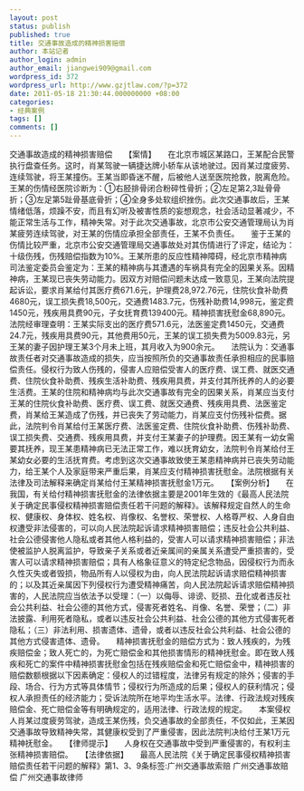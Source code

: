 ```yaml
---
layout: post
status: publish
published: true
title: 交通事故造成的精神损害赔偿
author: 本站记者
author_login: admin
author_email: jiangwei909@gmail.com
wordpress_id: 372
wordpress_url: http://www.gzjtlaw.com/?p=372
date: 2011-05-18 21:30:44.000000000 +08:00
categories:
- 经典案例
tags: []
comments: []
---
```

交通事故造成的精神损害赔偿　　【案情】　　在北京市城区某路口，王某配合民警执行盘查任务。这时，肖某驾驶一辆捷达牌小轿车从该地驶过。因肖某过度疲劳、连续驾驶，将王某撞伤。王某当即昏迷不醒，后被他人送至医院抢救，脱离危险。王某的伤情经医院诊断为：①右胫排骨闭合粉碎性骨折；②左足第2,3趾骨骨折；③左足第5趾骨基底骨折；④全身多处软组织挫伤。此次交通事故后，王某情绪低落，烦躁不安，而且有幻听及被害性质的妄想观念，社会活动显著减少，不能正常生活与工作，精神失常。对于此次交通事故，北京市公安交通管理局认为肖某疲劳连续驾驶，对王某的伤情应承担全部责任，王某不负责任。　　鉴于王某的伤情比较严重，北京市公安交通管理局交通事故处对其伤情进行了评定，结论为：十级伤残，伤残赔偿指数为10%。王某所患的反应性精神障碍，经北京市精神病司法鉴定委员会鉴定为：王某的精神病与其遭遇的车祸具有完全的因果关系。因精神病，王某现已丧失劳动能力。因双方对赔偿问题未达成一致意见，王某向法院提起诉讼，要求肖某给付其医疗费671.6元，护理费28,972.76元，住院伙食补助费4680元，误工损失费18,500元，交通费1483.7元，伤残补助费14,998元，鉴定费1450元，残疾用具费90元，子女抚育费139400元。精神损害抚慰金68,890元。法院经审理查明：王某实际支出的医疗费571.6元，法医鉴定费1450元，交通费24.7元，残疾用具费90元，其他费用50元，王某的误工损失费为5009.83元，另王某的妻子因护理王某3个月未上班，其月收入为900余元。　　法院认为：交通事故责任者对交通事故造成的损失，应当按照所负的交通事故责任承担相应的民事赔偿责任。侵权行为致人伤残的，侵害人应赔偿受害人的医疗费、误工费、就医交通费、住院伙食补助费、残疾生活补助费、残疾用具费，并支付其所抚养的人的必要生活费。王某的住院和精神病均与此次交通事故有完全的因果关系，肖某应当支付王某的住院伙食补助费、医疗费、误工费、就医交通费、残疾用具费、法医鉴定费，肖某给王某造成了伤残，并已丧失了劳动能力，肖某应支付伤残补偿费。据此，法院判令肖某给付王某医疗费、法医鉴定费、住院伙食补助费、伤残补助费、误工损失费、交通费、残疾用具费，并支付王某妻子的护理费。因王某有一幼女需要其抚养，现王某患精神病已无法正常工作，难以抚育幼女，法院判令肖某给付王某幼女必要的生活抚育费。考虑到这次交通事故致使王某患精神病并已丧失劳动能力，给王某个人及家庭带来严重后果，肖某应支付精神损害抚慰金。法院根据有关法律及司法解释来确定肖某给付王某精神损害抚慰金1万元。　　【案例分析】　　在我国，有关给付精神损害抚慰金的法律依据主要是2001年生效的《最高人民法院关于确定民事侵权精神损害赔偿责任若干问题的解释》。该解释规定自然人的生命权、健康权、身体权、姓名权、肖像权、名誉权、荣誉权、人格尊严权、人身自由权遭受非法侵害的，可以向人民法院起诉请求精神损害赔偿；违反社会公共利益、社会公德侵害他人隐私或者其他人格利益的，受害人可以请求精神损害赔偿；非法使被监护人脱离监护，导致亲子关系或者近亲属间的亲属关系遭受严重损害的，受害人可以请求精神损害赔偿；具有人格象征意义的特定纪念物品，因侵权行为而永久性灭失或者毁损，物品所有人以侵权为由，向人民法院起诉请求赔偿精神损害的；以及其近亲属因下列侵权行为遭受精神痛苦，向人民法院起诉请求赔偿精神损害的，人民法院应当依法予以受理：（一）以侮辱、诽谤、贬损、丑化或者违反社会公共利益、社会公德的其他方式，侵害死者姓名、肖像、名誉、荣誉；（二）非法披露、利用死者隐私，或者以违反社会公共利益、社会公德的其他方式侵害死者隐私；（三）非法利用、损害遗体、遗骨，或者以违反社会公共利益、社会公德的其他方式侵害遗体、遗骨。　　精神损害抚慰金的赔偿方式为：致人残疾的，为残疾赔偿金；致人死亡的，为死亡赔偿金和其他损害情形的精神抚慰金。即在致人残疾和死亡的案件中精神损害抚慰金包括在残疾赔偿金和死亡赔偿金中，精神损害的赔偿数额根据以下因素确定：侵权人的过错程度，法律另有规定的除外；侵害的手段、场合、行为方式等具体情节；侵权行为所造成的后果；侵权人的获利情况；侵权人承担责任的经济能力；受诉法院所在地平均生活水平。法律、行政法规对残疾赔偿金、死亡赔偿金等有明确规定的，适用法律、行政法规的规定。　　本案侵权人肖某过度疲劳驾驶，造成王某伤残，负交通事故的全部责任，不仅如此，王某因交通事故导致精神失常，其健康权受到了严重侵害，因此法院判决给付王某1万元精神抚慰金。　　【律师提示】　　人身权在交通事故中受到严重侵害的，有权利主张精神损害赔偿。　　【法律依据】　　最高人民法院《关于确定民事侵权精神损害赔偿责任若干问题的解释》第1、3、9条标签:广州交通事故索赔 广州交通事故赔偿 广州交通事故律师
